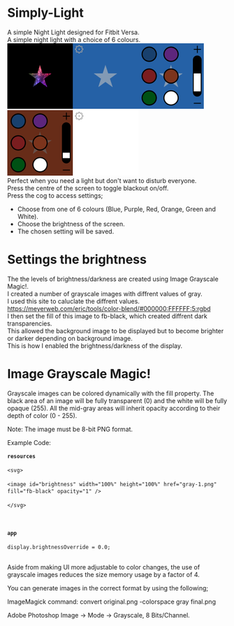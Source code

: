 # Simply-Light
A simple Night Light designed for Fitbit Versa.<br>
A simple night light with a choice of 6 colours.<br>
<img src="/Screenshots/logonl.png" width="150" hight="150"><img src="/Screenshots/simply-light.png" width="150" hight="150"><img src="/Screenshots/simply-light-1.png" width="150" hight="150"><img src="/Screenshots/simply-light-2.png" width="150" hight="150"><img src="/Screenshots/simply-light-3.png" width="150" hight="150"></br>
Perfect when you need a light but don't want to disturb everyone.<br>
Press the centre of the screen to toggle blackout on/off.<br>
Press the cog to access settings;<br>
- Choose from one of 6 colours (Blue, Purple, Red, Orange, Green and White).<br>
- Choose the brightness of the screen.<br>
- The chosen setting will be saved.<br>

# Settings the brightness
The the levels of brightness/darkness are created using Image Grayscale Magic!.<br>
I created a number of grayscale images with diffrent values of gray.</br>
I used this site to caluclate the diffrent values. https://meyerweb.com/eric/tools/color-blend/#000000:FFFFFF:5:rgbd </br>
I then set the fill of this image to fb-black, which created diffrent dark transparencies.</br>
This allowed the background image to be displayed but to become brighter or darker depending on background image.</br>
This is how I enabled the brightness/darkness of the display.<br>

# Image Grayscale Magic!
Grayscale images can be colored dynamically with the fill property. The black area of an image will be fully transparent (0) and the white will be fully opaque (255). All the mid-gray areas will inherit opacity according to their depth of color (0 - 255).

Note: The image must be 8-bit PNG format.</br>

Example Code:
<div class="codeWrap app">
<pre class="language-markup"><code class="language-markup"><span class="token tag"><span class="token tag"><span class="token punctuation"><b>resources</b></br>
&lt;</span>svg</span>&gt;</span></span></br>
&lt;</span>image id="brightness" width="100%" height="100%" href="gray-1.png" fill="fb-black" opacity="1" /</span>&gt;</span></span></br>
&lt;/</span>svg</span>&gt;</span></span></br>
</br>
<b>app</b></br>
display.brightnessOverride = 0.0;</br>
</code></pre>
</div>

Aside from making UI more adjustable to color changes, the use of grayscale images reduces the size memory usage by a factor of 4.

You can generate images in the correct format by using the following; 

 ImageMagick command: convert original.png -colorspace gray final.png

 Adobe Photoshop Image -> Mode -> Grayscale, 8 Bits/Channel.

